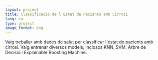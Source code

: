 ```yaml
---
layout: project
title: Classificació de l'Estat de Pacients amb Cirrosi
lang: ca
type: project
image_format: png
---
```

Vaig treballar amb dades de salut per classificar l'estat de pacients amb cirrosi. Vaig entrenar diversos models, inclosos KNN, SVM, Arbre de Decisió i Explainable Boosting Machine.
